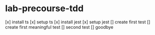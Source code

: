 # lab-precourse-tdd

[x] install ts
[x] setup ts
[x] install jest
[x] setup jest
[] create first test
[] create first meaningful test
[] second test
[] goodbye
